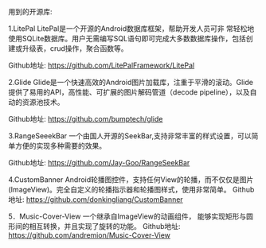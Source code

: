 用到的开源库:

1.LitePal
LitePal是一个开源的Android数据库框架，帮助开发人员可非
常轻松地使用SQLite数据库。用户无需编写SQL语句即可完成大多数数据库操作，包括创建或升级表，crud操作，聚合函数等。

  Github地址: https://github.com/LitePalFramework/LitePal

2.Glide
Glide是一个快速高效的Android图片加载库，注重于平滑的滚动。Glide提供了易用的API，高性能、可扩展的图片解码管道（decode pipeline），以及自动的资源池技术。

Github地址: https://github.com/bumptech/glide


3.RangeSeeekBar
一个由国人开源的SeekBar,支持非常丰富的样式设置，可以简单方便的实现多种需要的效果。

Github地址: https://github.com/Jay-Goo/RangeSeekBar


4.CustomBanner
Android轮播图控件，支持任何View的轮播，而不仅仅是图片(ImageView)。完全自定义的轮播指示器和轮播图样式，使用非常简单。
Github地址: https://github.com/donkingliang/CustomBanner

5．Music-Cover-View
一个继承自ImageView的动画组件， 能够实现矩形与圆形间的相互转换，并且实现了旋转的功能。
Github地址: https://github.com/andremion/Music-Cover-View


